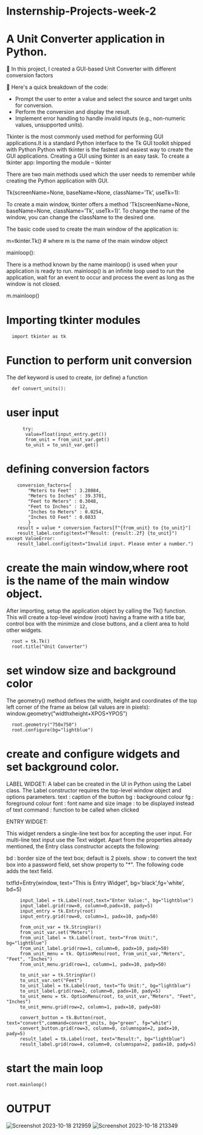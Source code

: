 # Insternship-Projects-week-2
# A Unit Converter application in Python.

📌 In this project, I created a GUI-based Unit Converter with different conversion factors

🧐 Here's a quick breakdown of the code:
- Prompt the user to enter a value and select the source and target units for conversion.
- Perform the conversion and display the result.
- Implement error handling to handle invalid inputs (e.g., non-numeric values, unsupported units).


Tkinter is the most commonly used method for performing GUI applications.It is a standard Python interface to the Tk GUI toolkit shipped with Python
 Python with tkinter is the fastest and easiest way to create the GUI applications. Creating a GUI using tkinter is an easy task.
 To create a tkinter app: Importing the module – tkinter

There are two main methods used which the user needs to remember while creating the Python application with GUI.

Tk(screenName=None,  baseName=None,  className=’Tk’,  useTk=1):

To create a main window, tkinter offers a method ‘Tk(screenName=None,  baseName=None,  className=’Tk’,  useTk=1)’. To change the name of the window, you can change the className to the desired one.

The basic code used to create the main window of the application is:

m=tkinter.Tk() # where m is the name of the main window object

mainloop():

There is a method known by the name mainloop() is used when your application is ready to run. mainloop() is an infinite loop used to run the application, wait for an event to occur and process the event as long as the window is not closed.

m.mainloop()

# Importing tkinter modules

      import tkinter as tk

  # Function to perform unit conversion
  The def keyword is used to create, (or define) a function

      def convert_units(): 
   # user input
          try:
           value=float(input_entry.get())  
           from_unit = from_unit_var.get()
           to_unit = to_unit_var.get()
       

        
  # defining conversion factors

        conversion_factors={
            "Meters to Feet" : 3.28084,     
            "Meters to Inches" : 39.3701,
            "Feet to Meters" : 0.3048,
            "Feet to Inches" : 12,
            "Inches to Meters" : 0.0254,
            "Inches tO Feet" : 0.0833
            }
        result = value * conversion_factors[f"{from_unit} to {to_unit}"]
        result_label.config(text=f"Result: {result:.2f} {to_unit}")
    except ValueError:
        result_label.config(text="Invalid input. Please enter a number.")

# create the main window,where root is the name of the main window object.
After importing, setup the application object by calling the Tk() function. This will create a top-level window (root) having a frame with a title bar, control box with the minimize and close buttons, and a client area to hold other widgets.


      root = tk.Tk() 
      root.title("Unit Converter")

 # set window size and background color
 The geometry() method defines the width, height and coordinates of the top left corner of the frame as below (all values are in pixels): window.geometry("widthxheight+XPOS+YPOS")

 
      root.geometry("750x750")
      root.configure(bg="lightblue")

 # create and configure widgets and set background color.
 LABEL WIDGET:
 A label can be created in the UI in Python using the Label class. The Label constructor requires the top-level window object and options parameters.
   text : caption of the button
   bg : background colour
   fg : foreground colour
   font : font name and size
   image : to be displayed instead of text
   command : function to be called when clicked
 
ENTRY WIDGET:

This widget renders a single-line text box for accepting the user input. For multi-line text input use the Text widget. Apart from the properties already mentioned, the Entry class constructor accepts the following:

bd : border size of the text box; default is 2 pixels.
show : to convert the text box into a password field, set show property to "*".
The following code adds the text field.

txtfld=Entry(window, text="This is Entry Widget", bg='black',fg='white', bd=5)



         input_label = tk.Label(root,text="Enter Value:", bg="lightblue")  
         input_label.grid(row=0, column=0,padx=10, pady=5)
         input_entry = tk.Entry(root)
         input_entry.grid(row=0, column=1, padx=10, pady=50)

         from_unit_var = tk.StringVar()
         from_unit_var.set("Meters")
         from_unit_label = tk.Label(root, text="From Unit:", bg="lightblue")
         from_unit_label.grid(row=1, column=0, padx=10, pady=50)
         from_unit_menu = tk. OptionMenu(root, from_unit_var,"Meters", "Feet", "Inches")
         from_unit_menu.grid(row=1, column=1, padx=10, pady=50)

         to_unit_var = tk.StringVar()
         to_unit_var.set("Feet")
         to_unit_label = tk.Label(root, text="To Unit:", bg="lightblue")
         to_unit_label.grid(row=2, column=0, padx=10, pady=5)
         to_unit_menu = tk. OptionMenu(root, to_unit_var,"Meters", "Feet", "Inches")
         to_unit_menu.grid(row=2, column=1, padx=10, pady=50)

         convert_button = tk.Button(root, text="convert",command=convert_units, bg="green", fg="white")
         convert_button.grid(row=3, column=0, columnspan=2, padx=10, pady=5)
         result_label = tk.Label(root, text="Result:", bg="lightblue")
         result_label.grid(row=4, column=0, columnspan=2, padx=10, pady=5)

 



# start the main loop


    root.mainloop()


# OUTPUT
 
![Screenshot 2023-10-18 212959](https://github.com/Akanksha7254/Insternship-Projects-week-2/assets/146561059/ee7e50f7-8516-4bc1-8353-2fcff4d21474)
![Screenshot 2023-10-18 213349](https://github.com/Akanksha7254/Insternship-Projects-week-2/assets/146561059/034f986b-1231-46a7-ab02-a2d823355af7)

